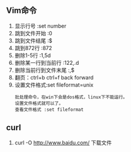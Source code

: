 ## Vim命令
1. 显示行号 :set number
1. 跳到文件开始 :0
1. 跳到文件结尾 :$
1. 跳到872行  :872
1. 删除1-5行 :1,5d 
1. 删除某一行到当前行  :122,.d
1. 删除当前行到文件末尾 :,$
1. 翻页：ctrl+b ctrl+f   back forward
1. 设置文件格式:set fileformat=unix
    ```
    批处理命令，在win下会是dos格式，linux下不能运行。
    设置文件格式就可以了。
    查看文件格式 :set fileformat
    ```

## curl
1. curl -O  http://www.baidu.com/   下载文件